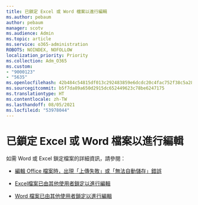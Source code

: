 ```yaml
---
title: 已鎖定 Excel 或 Word 檔案以進行編輯
ms.author: pebaum
author: pebaum
manager: scotv
ms.audience: Admin
ms.topic: article
ms.service: o365-administration
ROBOTS: NOINDEX, NOFOLLOW
localization_priority: Priority
ms.collection: Adm_O365
ms.custom:
- "9000123"
- "5635"
ms.openlocfilehash: 42b484c54815df013c292483859e6dcdc20c4fac752f38c5a2820332a5c990ba
ms.sourcegitcommit: b5f7da89a650d2915dc652449623c78be6247175
ms.translationtype: HT
ms.contentlocale: zh-TW
ms.lasthandoff: 08/05/2021
ms.locfileid: "53978044"
---
```

# <a name="excel-or-word-files-are-locked-for-editing"></a>已鎖定 Excel 或 Word 檔案以進行編輯

如需 Word 或 Excel 鎖定檔案的詳細資訊，請參閱：

- [編輯 Office 檔案時，出現「上傳失敗」或「無法自動儲存」錯誤](https://support.office.com/article/i-got-an-upload-failed-or-couldn-t-save-automatically-error-while-editing-an-office-file-93a14d34-88e3-4a91-9eef-58cc541d31f8)

- [Excel​​ 檔案已由其他使用者鎖定以進行編輯](https://support.office.com/article/Excel-file-is-locked-for-editing-by-another-user-6fa93887-2c2c-45f0-abcc-31b04aed68b3)

- [Word 檔案已由其他使用者鎖定以進行編輯](https://support.microsoft.com/help/313472/the-document-is-locked-for-editing-by-another-user-error-message-when)
